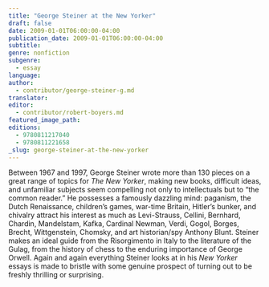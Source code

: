```yaml
---
title: "George Steiner at the New Yorker"
draft: false
date: 2009-01-01T06:00:00-04:00
publication_date: 2009-01-01T06:00:00-04:00
subtitle:
genre: nonfiction
subgenre:
  - essay
language:
author:
  - contributor/george-steiner-g.md
translator:
editor:
  - contributor/robert-boyers.md
featured_image_path:
editions:
  - 9780811217040
  - 9780811221658
_slug: george-steiner-at-the-new-yorker
---
```


Between 1967 and 1997, George Steiner wrote more than 130 pieces on a great range of topics for _The New Yorker_, making new books, difficult ideas, and unfamiliar subjects seem compelling not only to intellectuals but to “the common reader.” He possesses a famously dazzling mind: paganism, the Dutch Renaissance, children’s games, war-time Britain, Hitler’s bunker, and chivalry attract his interest as much as Levi-Strauss, Cellini, Bernhard, Chardin, Mandelstam, Kafka, Cardinal Newman, Verdi, Gogol, Borges, Brecht, Wittgenstein, Chomsky, and art historian/spy Anthony Blunt. Steiner makes an ideal guide from the Risorgimento in Italy to the literature of the Gulag, from the history of chess to the enduring importance of George Orwell. Again and again everything Steiner looks at in his _New Yorker_ essays is made to bristle with some genuine prospect of turning out to be freshly thrilling or surprising.

